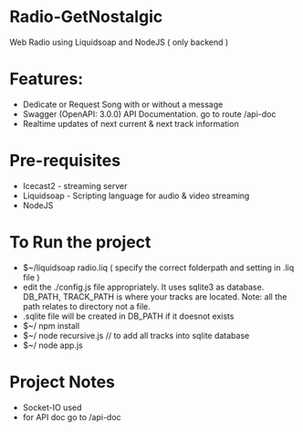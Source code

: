 # Radio-GetNostalgic
Web Radio using Liquidsoap and NodeJS ( only backend )
# Features:
- Dedicate or Request Song with or without a message
- Swagger (OpenAPI: 3.0.0) API Documentation. go to route /api-doc
- Realtime updates of next current & next track information

# Pre-requisites 
- Icecast2 - streaming server
- Liquidsoap - Scripting language for audio & video streaming
- NodeJS

# To Run the project
- $~/liquidsoap radio.liq ( specify the correct folderpath and setting in .liq file )
- edit the ./config.js file appropriately. It uses sqlite3 as database. DB_PATH, TRACK_PATH is where your tracks are located. Note: all the path relates to directory not a file. 
- .sqlite file will be created in DB_PATH if it doesnot exists
- $~/ npm install 
- $~/ node recursive.js // to add all tracks into sqlite database
- $~/ node app.js


# Project Notes
- Socket-IO used
- for API doc go to /api-doc
